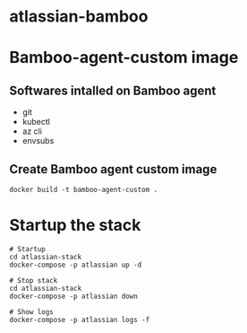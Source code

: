# atlassian-bamboo

# Bamboo-agent-custom image

## Softwares intalled on Bamboo agent
- git
- kubectl
- az cli
- envsubs

## Create Bamboo agent custom image
```
docker build -t bamboo-agent-custom .
```

# Startup the stack
```
# Startup
cd atlassian-stack
docker-compose -p atlassian up -d

# Stop stack
cd atlassian-stack
docker-compose -p atlassian down

# Show logs
docker-compose -p atlassian logs -f
```
